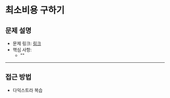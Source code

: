 # 최소비용 구하기

## 문제 설명
- 문제 링크: [링크](https://www.acmicpc.net/problem/1916)
- 핵심 사항:
  - ""
---

## 접근 방법
- 다익스트라 복습
